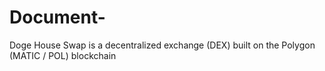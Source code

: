 # Document-
Doge House Swap is a decentralized exchange (DEX) built on the Polygon (MATIC / POL) blockchain 
